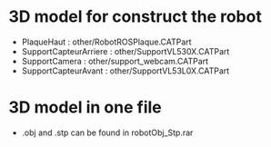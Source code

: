 # 3D model for construct the robot

- PlaqueHaut : other/RobotROSPlaque.CATPart
- SupportCapteurArriere : other/SupportVL530X.CATPart
- SupportCamera : other/support_webcam.CATPart
- SupportCapteurAvant : other/SupportVL53L0X.CATPart

# 3D model in one file

- .obj and .stp can be found in robotObj_Stp.rar